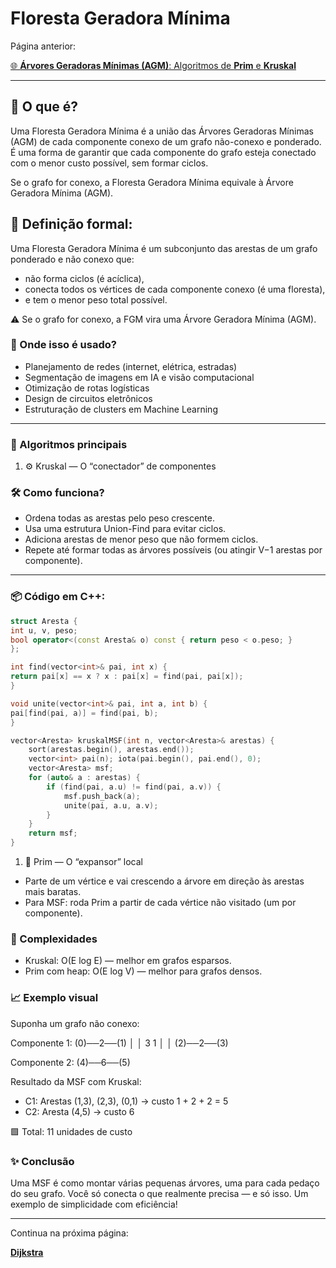 # Floresta Geradora Mínima

Página anterior:

[
🌐 **Árvores Geradoras Mínimas (AGM)**: Algoritmos de **Prim** e **Kruskal**](https://www.notion.so/rvores-Geradoras-M-nimas-AGM-Algoritmos-de-Prim-e-Kruskal-1a5207a09b0781a8905cc55cb9db0684?pvs=21) 

---

## 📌 O que é?

Uma Floresta Geradora Mínima é a união das Árvores Geradoras Mínimas (AGM) de cada componente conexo de um grafo não-conexo e ponderado. É uma forma de garantir que cada componente do grafo esteja conectado com o menor custo possível, sem formar ciclos.

Se o grafo for conexo, a Floresta Geradora Mínima equivale à Árvore Geradora Mínima (AGM).

## 🎯 Definição formal:

Uma Floresta Geradora Mínima é um subconjunto das arestas de um grafo ponderado e não conexo que:

- não forma ciclos (é acíclica),
- conecta todos os vértices de cada componente conexo (é uma floresta),
- e tem o menor peso total possível.

⚠️ Se o grafo for conexo, a FGM vira uma Árvore Geradora Mínima (AGM).

### 🚀 Onde isso é usado?

- Planejamento de redes (internet, elétrica, estradas)
- Segmentação de imagens em IA e visão computacional
- Otimização de rotas logísticas
- Design de circuitos eletrônicos
- Estruturação de clusters em Machine Learning

---

### 🔧 Algoritmos principais

1. ⚙️ Kruskal — O “conectador” de componentes

### 🛠️ Como funciona?

- Ordena todas as arestas pelo peso crescente.
- Usa uma estrutura Union-Find para evitar ciclos.
- Adiciona arestas de menor peso que não formem ciclos.
- Repete até formar todas as árvores possíveis (ou atingir V−1 arestas por componente).

---

### 📦 Código em C++:

```cpp
struct Aresta {
int u, v, peso;
bool operator<(const Aresta& o) const { return peso < o.peso; }
};

int find(vector<int>& pai, int x) {
return pai[x] == x ? x : pai[x] = find(pai, pai[x]);
}

void unite(vector<int>& pai, int a, int b) {
pai[find(pai, a)] = find(pai, b);
}

vector<Aresta> kruskalMSF(int n, vector<Aresta>& arestas) {
	sort(arestas.begin(), arestas.end());
	vector<int> pai(n); iota(pai.begin(), pai.end(), 0);
	vector<Aresta> msf;
	for (auto& a : arestas) {
		if (find(pai, a.u) != find(pai, a.v)) {
			msf.push_back(a);
			unite(pai, a.u, a.v);
		}
	}
	return msf;
}
```

1. 🌲 Prim — O “expansor” local
- Parte de um vértice e vai crescendo a árvore em direção às arestas mais baratas.
- Para MSF: roda Prim a partir de cada vértice não visitado (um por componente).

### 🧠 Complexidades

- Kruskal: O(E log E) — melhor em grafos esparsos.
- Prim com heap: O(E log V) — melhor para grafos densos.

### 📈 Exemplo visual

Suponha um grafo não conexo:

Componente 1:
(0)──2──(1)
 │                │
 3                 1
 │                │
(2)──2──(3)

Componente 2:
(4)──6──(5)

Resultado da MSF com Kruskal:

- C1: Arestas (1,3), (2,3), (0,1) → custo 1 + 2 + 2 = 5
- C2: Aresta (4,5) → custo 6

🟩 Total: 11 unidades de custo

### ✨ Conclusão

Uma MSF é como montar várias pequenas árvores, uma para cada pedaço do seu grafo. Você só conecta o que realmente precisa — e só isso. Um exemplo de simplicidade com eficiência!

---

Continua na próxima página:

[**Dijkstra**](https://www.notion.so/Dijkstra-1f1207a09b0780299ffbfa5fdc93c35e?pvs=21)